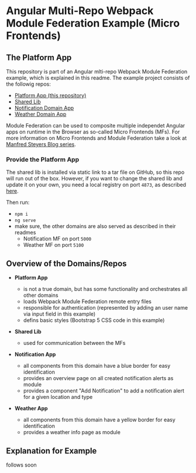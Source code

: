 # Angular Multi-Repo Webpack Module Federation Example (Micro Frontends)

## The Platform App

This repository is part of an Angular mlti-repo Webpack Module Federation example, which is explained in this readme.
The example project consists of the followig repos:

- [Platform App (this repository)](https://github.com/pirminrehm/appspos-erp-platform#readme)
- [Shared Lib](https://github.com/pirminrehm/ng-mf-lib#readme)
- [Notification Domain App](https://github.com/pirminrehm/ng-mf-notification#readme)
- [Weather Domain App](https://github.com/pirminrehm/ng-mf-weather#readme)

Module Federation can be used to composite multiple independet Angular apps on runtime in the Browser as so-called Micro Frontends (MFs).
For more information on Micro Frontends and Module Federation take a look at [Manfred Steyers Blog series](https://www.angulararchitects.io/en/aktuelles/the-microfrontend-revolution-part-2-module-federation-with-angular/).

### Provide the Platform App

The shared lib is installed via static link to a tar file on GitHub, so this repo will run out of the box.
However, if you want to change the shared lib and update it on your own, you need a local registry on port `4873`, as described [here](https://github.com/pirminrehm/ng-mf-lib#readme).

Then run:

- `npm i`
- `ng serve`
- make sure, the other domains are also served as described in their readmes
  - Notification MF on port `5000`
  - Weather MF on port `5100`

## Overview of the Domains/Repos

- **Platform App**

  - is not a true domain, but has some functionality and orchestrates all other domains
  - loads Webpack Module Federation remote entry files
  - responsible for authentication (represented by adding an user name via input field in this example)
  - defins basic styles (Bootstrap 5 CSS code in this example)

- **Shared Lib**

  - used for communication between the MFs

- **Notification App**

  - all components from this domain have a blue border for easy identification
  - provides an overview page on all created notification alerts as module
  - provides a component "Add Notification" to add a notification alert for a given location and type

- **Weather App**
  - all components from this domain have a yellow border for easy identification
  - provides a weather info page as module

## Explanation for Example

follows soon

